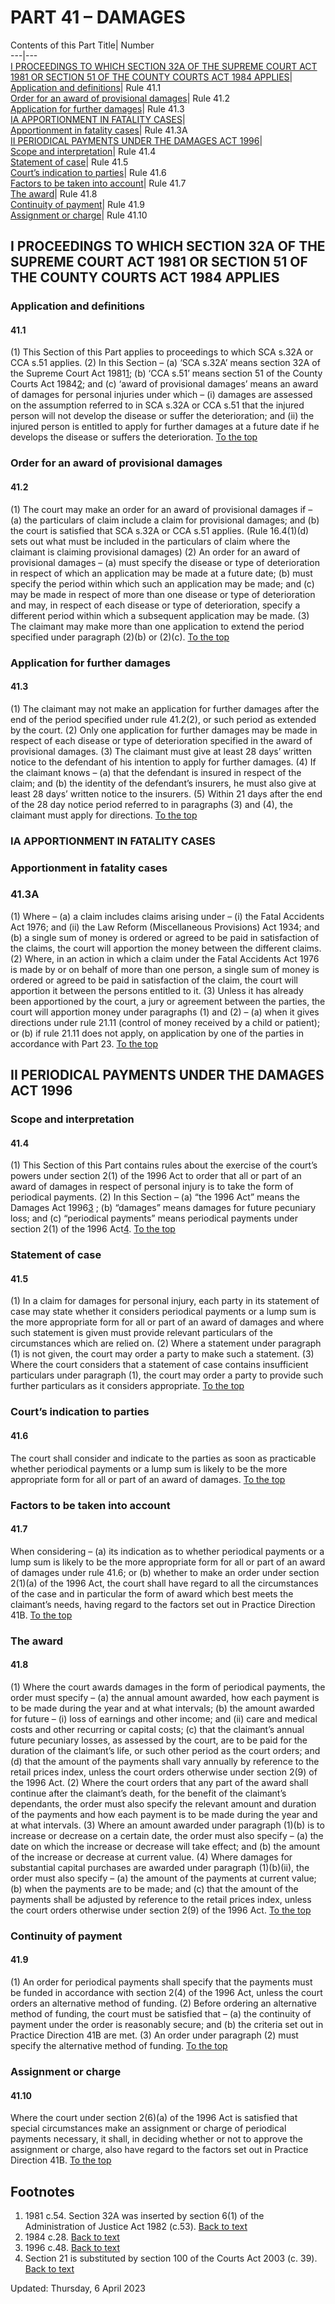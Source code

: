 # PART 41 – DAMAGES
Contents of this Part
Title| Number  
---|---  
[I PROCEEDINGS TO WHICH SECTION 32A OF THE SUPREME COURT ACT 1981 OR SECTION 51 OF THE COUNTY COURTS ACT 1984 APPLIES](https://www.justice.gov.uk/courts/procedure-rules/civil/rules/part41#IDAASICC)|   
[Application and definitions](https://www.justice.gov.uk/courts/procedure-rules/civil/rules/part41#IDAISICC)| Rule 41.1  
[Order for an award of provisional damages](https://www.justice.gov.uk/courts/procedure-rules/civil/rules/part41#IDAOVICC)| Rule 41.2  
[Application for further damages](https://www.justice.gov.uk/courts/procedure-rules/civil/rules/part41#IDAVA0HC)| Rule 41.3  
[IA APPORTIONMENT IN FATALITY CASES](https://www.justice.gov.uk/courts/procedure-rules/civil/rules/part41#app)|   
[Apportionment in fatality cases](https://www.justice.gov.uk/courts/procedure-rules/civil/rules/part41#fat)| Rule 41.3A  
[II PERIODICAL PAYMENTS UNDER THE DAMAGES ACT 1996](https://www.justice.gov.uk/courts/procedure-rules/civil/rules/part41#IDASG0HC)|   
[Scope and interpretation](https://www.justice.gov.uk/courts/procedure-rules/civil/rules/part41#IDAYG0HC)| Rule 41.4  
[Statement of case](https://www.justice.gov.uk/courts/procedure-rules/civil/rules/part41#IDAYI0HC)| Rule 41.5  
[Court’s indication to parties](https://www.justice.gov.uk/courts/procedure-rules/civil/rules/part41#IDA4J0HC)| Rule 41.6  
[Factors to be taken into account](https://www.justice.gov.uk/courts/procedure-rules/civil/rules/part41#IDAPK0HC)| Rule 41.7  
[The award](https://www.justice.gov.uk/courts/procedure-rules/civil/rules/part41#IDAZL0HC)| Rule 41.8  
[Continuity of payment](https://www.justice.gov.uk/courts/procedure-rules/civil/rules/part41#IDAPQ0HC)| Rule 41.9  
[Assignment or charge](https://www.justice.gov.uk/courts/procedure-rules/civil/rules/part41#IDAMS0HC)| Rule 41.10  
## I PROCEEDINGS TO WHICH SECTION 32A OF THE SUPREME COURT ACT 1981 OR SECTION 51 OF THE COUNTY COURTS ACT 1984 APPLIES
### Application and definitions
#### 41.1
(1) This Section of this Part applies to proceedings to which SCA s.32A or CCA s.51 applies.
(2) In this Section –
(a) ‘SCA s.32A’ means section 32A of the Supreme Court Act 1981[1](https://www.justice.gov.uk/courts/procedure-rules/civil/rules/part41#f0162);
(b) ‘CCA s.51’ means section 51 of the County Courts Act 1984[2](https://www.justice.gov.uk/courts/procedure-rules/civil/rules/part41#f0163); and
(c) ‘award of provisional damages’ means an award of damages for personal injuries under which –
(i) damages are assessed on the assumption referred to in SCA s.32A or CCA s.51 that the injured person will not develop the disease or suffer the deterioration; and
(ii) the injured person is entitled to apply for further damages at a future date if he develops the disease or suffers the deterioration.
[To the top](https://www.justice.gov.uk/courts/procedure-rules/civil/rules/part41#top)
### Order for an award of provisional damages
#### 41.2
(1) The court may make an order for an award of provisional damages if –
(a) the particulars of claim include a claim for provisional damages; and
(b) the court is satisfied that SCA s.32A or CCA s.51 applies.
(Rule 16.4(1)(d) sets out what must be included in the particulars of claim where the claimant is claiming provisional damages)
(2) An order for an award of provisional damages –
(a) must specify the disease or type of deterioration in respect of which an application may be made at a future date;
(b) must specify the period within which such an application may be made; and
(c) may be made in respect of more than one disease or type of deterioration and may, in respect of each disease or type of deterioration, specify a different period within which a subsequent application may be made.
(3) The claimant may make more than one application to extend the period specified under paragraph (2)(b) or (2)(c).
[To the top](https://www.justice.gov.uk/courts/procedure-rules/civil/rules/part41#top)
### Application for further damages
#### 41.3
(1) The claimant may not make an application for further damages after the end of the period specified under rule 41.2(2), or such period as extended by the court.
(2) Only one application for further damages may be made in respect of each disease or type of deterioration specified in the award of provisional damages.
(3) The claimant must give at least 28 days’ written notice to the defendant of his intention to apply for further damages.
(4) If the claimant knows –
(a) that the defendant is insured in respect of the claim; and
(b) the identity of the defendant’s insurers,
he must also give at least 28 days’ written notice to the insurers.
(5) Within 21 days after the end of the 28 day notice period referred to in paragraphs (3) and (4), the claimant must apply for directions.
[To the top](https://www.justice.gov.uk/courts/procedure-rules/civil/rules/part41#top)
### IA APPORTIONMENT IN FATALITY CASES
### Apportionment in fatality cases
### 41.3A
(1) Where –
(a) a claim includes claims arising under –
(i) the Fatal Accidents Act 1976; and
(ii) the Law Reform (Miscellaneous Provisions) Act 1934; and
(b) a single sum of money is ordered or agreed to be paid in satisfaction of the claims,
the court will apportion the money between the different claims.
(2) Where, in an action in which a claim under the Fatal Accidents Act 1976 is made by or on behalf of more than one person, a single sum of money is ordered or agreed to be paid in satisfaction of the claim, the court will apportion it between the persons entitled to it.
(3) Unless it has already been apportioned by the court, a jury or agreement between the parties, the court will apportion money under paragraphs (1) and (2) –
(a) when it gives directions under rule 21.11 (control of money received by a child or patient); or
(b) if rule 21.11 does not apply, on application by one of the parties in accordance with Part 23.
[To the top](https://www.justice.gov.uk/courts/procedure-rules/civil/rules/part41#top)
## II PERIODICAL PAYMENTS UNDER THE DAMAGES ACT 1996
### Scope and interpretation
#### 41.4
(1) This Section of this Part contains rules about the exercise of the court’s powers under section 2(1) of the 1996 Act to order that all or part of an award of damages in respect of personal injury is to take the form of periodical payments.
(2) In this Section –
(a) “the 1996 Act” means the Damages Act 1996[3](https://www.justice.gov.uk/courts/procedure-rules/civil/rules/part41#f1064) ;
(b) “damages” means damages for future pecuniary loss; and
(c) “periodical payments” means periodical payments under section 2(1) of the 1996 Act[4](https://www.justice.gov.uk/courts/procedure-rules/civil/rules/part41#f1065).
[To the top](https://www.justice.gov.uk/courts/procedure-rules/civil/rules/part41#top)
### Statement of case
#### 41.5
(1) In a claim for damages for personal injury, each party in its statement of case may state whether it considers periodical payments or a lump sum is the more appropriate form for all or part of an award of damages and where such statement is given must provide relevant particulars of the circumstances which are relied on.
(2) Where a statement under paragraph (1) is not given, the court may order a party to make such a statement.
(3) Where the court considers that a statement of case contains insufficient particulars under paragraph (1), the court may order a party to provide such further particulars as it considers appropriate.
[To the top](https://www.justice.gov.uk/courts/procedure-rules/civil/rules/part41#top)
### Court’s indication to parties
#### 41.6
The court shall consider and indicate to the parties as soon as practicable whether periodical payments or a lump sum is likely to be the more appropriate form for all or part of an award of damages.
[To the top](https://www.justice.gov.uk/courts/procedure-rules/civil/rules/part41#top)
### Factors to be taken into account
#### 41.7
When considering –
(a) its indication as to whether periodical payments or a lump sum is likely to be the more appropriate form for all or part of an award of damages under rule 41.6; or
(b) whether to make an order under section 2(1)(a) of the 1996 Act,
the court shall have regard to all the circumstances of the case and in particular the form of award which best meets the claimant’s needs, having regard to the factors set out in Practice Direction 41B.
[To the top](https://www.justice.gov.uk/courts/procedure-rules/civil/rules/part41#top)
### The award
#### 41.8
(1) Where the court awards damages in the form of periodical payments, the order must specify –
(a) the annual amount awarded, how each payment is to be made during the year and at what intervals;
(b) the amount awarded for future –
(i) loss of earnings and other income; and
(ii) care and medical costs and other recurring or capital costs;
(c) that the claimant’s annual future pecuniary losses, as assessed by the court, are to be paid for the duration of the claimant’s life, or such other period as the court orders; and
(d) that the amount of the payments shall vary annually by reference to the retail prices index, unless the court orders otherwise under section 2(9) of the 1996 Act.
(2) Where the court orders that any part of the award shall continue after the claimant’s death, for the benefit of the claimant’s dependants, the order must also specify the relevant amount and duration of the payments and how each payment is to be made during the year and at what intervals.
(3) Where an amount awarded under paragraph (1)(b) is to increase or decrease on a certain date, the order must also specify –
(a) the date on which the increase or decrease will take effect; and
(b) the amount of the increase or decrease at current value.
(4) Where damages for substantial capital purchases are awarded under paragraph (1)(b)(ii), the order must also specify –
(a) the amount of the payments at current value;
(b) when the payments are to be made; and
(c) that the amount of the payments shall be adjusted by reference to the retail prices index, unless the court orders otherwise under section 2(9) of the 1996 Act.
[To the top](https://www.justice.gov.uk/courts/procedure-rules/civil/rules/part41#top)
### Continuity of payment
#### 41.9
(1) An order for periodical payments shall specify that the payments must be funded in accordance with section 2(4) of the 1996 Act, unless the court orders an alternative method of funding.
(2) Before ordering an alternative method of funding, the court must be satisfied that –
(a) the continuity of payment under the order is reasonably secure; and
(b) the criteria set out in Practice Direction 41B are met.
(3) An order under paragraph (2) must specify the alternative method of funding.
[To the top](https://www.justice.gov.uk/courts/procedure-rules/civil/rules/part41#top)
### Assignment or charge
#### 41.10
Where the court under section 2(6)(a) of the 1996 Act is satisfied that special circumstances make an assignment or charge of periodical payments necessary, it shall, in deciding whether or not to approve the assignment or charge, also have regard to the factors set out in Practice Direction 41B.
[To the top](https://www.justice.gov.uk/courts/procedure-rules/civil/rules/part41#top)
## Footnotes
1. 1981 c.54. Section 32A was inserted by section 6(1) of the Administration of Justice Act 1982 (c.53). [Back to text](https://www.justice.gov.uk/courts/procedure-rules/civil/rules/part41#backf0162)
2. 1984 c.28. [Back to text](https://www.justice.gov.uk/courts/procedure-rules/civil/rules/part41#backf0163)
3. 1996 c.48. [Back to text](https://www.justice.gov.uk/courts/procedure-rules/civil/rules/part41#backf1064)
4. Section 21 is substituted by section 100 of the Courts Act 2003 (c. 39). [Back to text](https://www.justice.gov.uk/courts/procedure-rules/civil/rules/part41#backf1065)

Updated: Thursday, 6 April 2023
